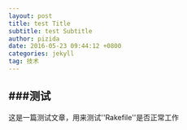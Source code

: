 ```yaml
---
layout: post
title: test Title
subtitle: test Subtitle
author: pizida
date: 2016-05-23 09:44:12 +0800
categories: jekyll 
tag: 技术
---
```

###测试
---
这是一篇测试文章，用来测试''Rakefile''是否正常工作
